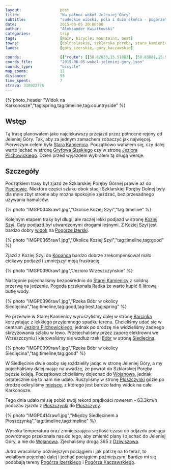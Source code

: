```yaml
---
layout:                 post
title:                  "Na północ wokół Jeleniej Góry"
subtitle:               "sudeckie wioski, pola i dużo słońca - pogórze"
date:                   2015-06-05 20:00:00
author:                 "Aleksander Kwiatkowski"
categories:             trip
tags:                   [main, bicycle, mountains, best]
towns:                  [dolnoslaskie, szklarska_poreba, stara_kamienica, jezow_sudecki, jelenia_gora]
lands:                  [gory_izerskie, gory_kaczawskie]

coords:                 [{"route": [[50.82033,15.51883], [50.83881,15.52021], [50.85334,15.57076], [50.87073,15.52141], [50.88692,15.54844], [50.91593,15.57265], [50.94358,15.60080], [50.94458,15.68758], [50.96475,15.73779], [50.94171,15.79435], [50.90920,15.75023], [50.90265,15.75573]], "type": "bicycle"}]
coords_file:            "2015-06-05-wokol-jeleniej-gory.json"
coords_type:            "bicycle"
map_zooms:              12
distance:               55
time_spent:             7
strava: 318922776
---
```


[route]:                        https://www.strava.com/activities/318922776

[wiki-stara-kamienica]:         http://pl.wikipedia.org/wiki/Stara_Kamienica
[wiki-gryfow-slaski]:           http://pl.wikipedia.org/wiki/Gryf%C3%B3w_%C5%9Al%C4%85ski
[wiki-pilchowickie]:            http://pl.wikipedia.org/wiki/Jezioro_Pilchowickie
[wiki-piechowice]:              http://pl.wikipedia.org/wiki/Piechowice
[wiki-kozia-szyja]:             http://pl.wikipedia.org/wiki/Kozia_Szyja
[wiki-kopaniec]:                http://pl.wikipedia.org/wiki/Kopaniec_(wojew%C3%B3dztwo_dolno%C5%9Bl%C4%85skie)
[wiki-barcinek]:                http://pl.wikipedia.org/wiki/Barcinek_(wojew%C3%B3dztwo_dolno%C5%9Bl%C4%85skie)
[wiki-bobr]:                    http://pl.wikipedia.org/wiki/B%C3%B3br_(dop%C5%82yw_Odry)
[wiki-siedlecin]:               http://pl.wikipedia.org/wiki/Siedl%C4%99cin
[wiki-wojanow]:                 http://pl.wikipedia.org/wiki/Wojan%C3%B3w
[wiki-ploszczynka]:             http://pl.wikipedia.org/wiki/P%C5%82oszczynka
[wiki-ploszczyna]:              http://pl.wikipedia.org/wiki/P%C5%82oszczyna
[wiki-dziwiszow]:               http://pl.wikipedia.org/wiki/Dziwisz%C3%B3w
[wiki-pogorze-izerskie]:        https://pl.wikipedia.org/wiki/Pog%C3%B3rze_Izerskie
[wiki-pogorze-kaczawskie]:      https://pl.wikipedia.org/wiki/Pog%C3%B3rze_Kaczawskie

[ump-ploszczynka]:              http://mapa.ump.waw.pl/ump-www/?zoom=14&lat=50.94867&lon=15.70531&layers=B000000FFFFTFF&mlat=50.94867&mlon=15.70531

[panoramio-kozia-szyja]:        http://www.panoramio.com/photo/120379461

[vimeo-1]:                      https://vimeo.com/130319346
[vimeo-2]:                      https://vimeo.com/130551453
[vimeo-3]:                      https://vimeo.com/130551454
[vimeo-4]:                      https://vimeo.com/130575651
[vimeo-5]:                      https://vimeo.com/130582477
[vimeo-6]:                      https://vimeo.com/130620133
[vimeo-7]:                      https://vimeo.com/130626295

{% photo_header "Widok na Karkonosze","tag:spring,tag:timeline,tag:countryside" %}

Wstęp
-----

Tą trasę planowałem jako najciekawszy przejazd przez północne rejony od Jeleniej Góry. Tak, aby
za jednym zamachem zobaczyć jak najwięcej. Pierwszym celem była [Stara Kamienica][wiki-stara-kamienica].
Początkowo wahałem się, czy dalej warto jechać w stronę [Gryfowa Śląskiego][wiki-gryfow-slaski] czy
w stronę [Jeziora Pilchowickiego][wiki-pilchowickie]. Dzień przed wyjazdem wybrałem tą drugą wersje.

Szczegóły
----------

Początkiem trasy był zjazd ze Szklarskiej Poręby Górnej prawie aż do [Piechowic][wiki-piechowice].
Niektóre części szlaku obok stacji Szklarskiej Poręby Dolnej były dla mnie zbyt strome aby można
spokojnie zjeżdzać, bez przesadnego używania hamulców.

{% photo "IMGP0348raw1.jpg","Okolice Koziej Szyi","tag:timeline" %}

Kolejnym etapem trasy był długi, ale raczej lekki podjazd w stronę [Koziej Szyi][wiki-kozia-szyja].
Cały podjazd był utwardzonymi drogami leśnymi. Z Koziej Szyi jest bardzo dobry [widok][panoramio-kozia-szyja] na
[Pogórze Izerski][wiki-pogorze-izerskie].

{% photo "IMGP0365raw1.jpg","Okolice Koziej Szyi","tag:timeline,tag:good" %}

Zjazd z Koziej Szyi do [Kopańca][wiki-kopaniec] bardzo dobrze zrekompensował mało ciekawy podjazd
i zmniejszył moją frustrację.

{% photo "IMGP0390raw1.jpg","Jezioro Wrzeszczyńskie" %}

Następnie pojechaliśmy bezpośrednio do [Starej Kamienicy][wiki-stara-kamienica] z solidną przerwą na jedzenie.
Pogoda przekonała Radka że warto kupić 6 litrową butlę wody.

{% photo "IMGP0396raw1.jpg","Rzeka Bóbr w okolicy Siedlęcina","tag:timeline,tag:good,tag:best,tag:spring" %}

Po przerwie w Starej Kamienicy wyruszyliśmy dalej w stronę [Barcinka][wiki-barcinek] korzystając z lekkiego
przyjemnego spadku terenu. Chcieliśmy udać się w centrum [Jeziora Pilchowickiego][wiki-pilchowickie], jednak
po drodzę nie widzieliśmy żadnego skrzyżowania szlaku w lewo. Przejechaliśmy przez zaporę elektrowni we
Wrzeszczyniu i kierowaliśmy się wzdłuż
rzeki [Bóbr][wiki-bobr] w stronę [Siedlęcina][wiki-siedlecin].

{% photo "IMGP0399raw1.jpg","Rzeka Bóbr w okolicy Siedlęcina","tag:timeline,tag:good" %}

W Siedlęcinie dwie osoby się roździeliły jadąc w stronę Jeleniej Góry, a my pojechaliśmy dalej mając
na uwadzę, że powrót do Szklarskiej Poręby będzie koleją. Początkowo chcieliśmy dojechać do [Wojanowa][wiki-wojanow],
jednak ostatecznie się to nam nie udało. Ruszyliśmy w stronę [Płoszczynki][wiki-ploszczynka] gdzie po drodzę
odkryliśmy [miejsce][ump-ploszczynka], z którego jest bardzo ładny widok na całe Karkonosze.

Tego dnia udało mi się pobić swój rekord prędkości rowerem - 63.3km/h podczas zjazdu z [Płoszczynki][wiki-ploszczynka] do
[Płoszczyny][wiki-ploszczyna].

{% photo "IMGP0414raw1.jpg","Między Siedlęcinem a Płoszczynką","tag:timeline,tag:timeline" %}

Wysoka temperatura oraz zmniejszająca się ilość czasu do odjazdu pociągu powrotnego przekonała
nas do tego, aby zmienić plany i zjechać do Jeleniej Góry, a nie do [Wojanowa][wiki-wojanow]. Zjechaliśmy
drogą 365 z [Dziwiszowa][wiki-dziwiszow].

Jutro wracaliśmy późniejszym pociągiem i jak patrzę na to teraz, to wolałbym pojechać dalej i jechać pociągiem
późniejszym. Bardzo mi się podobają tereny [Pogórza Izerskiego][wiki-pogorze-izerskie] i
[Pogórza Kaczawskiego][wiki-pogorze-kaczawskie].
